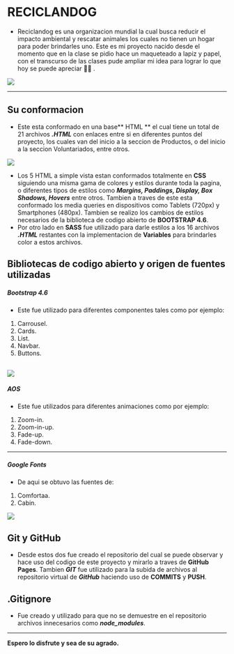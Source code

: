 # RECICLANDOG

- Reciclandog es una organizacion mundial la cual busca reducir el impacto ambiental y rescatar animales los cuales no tienen un hogar para poder  brindarles uno. Este es mi proyecto nacido desde el momento que en la clase se pidio hace un maqueteado a lapiz y papel, con el transcurso de las clases pude ampliar mi idea para lograr lo que hoy se puede apreciar 🐾💙 . 


![](https://joaquinfedericogonzalez.github.io/Reciclandog/img/perros.jpg)

------------



## Su conformacion 

- Este esta conformado en una base** HTML ** el cual tiene un total de 21 archivos ***.HTML*** con enlaces entre si en diferentes puntos del proyecto, los cuales van del inicio a la seccion de Productos, o del inicio a la seccion Voluntariados, entre otros.


![](https://scontent.xx.fbcdn.net/v/t1.15752-0/p206x206/201997928_2923312227917640_70613315193606405_n.png?_nc_cat=105&ccb=1-3&_nc_sid=aee45a&_nc_eui2=AeEPICXtBp5Yy5hTwQ9QNzENed2ci52gcYJ53ZyLnaBxgmBQfmi1FTxaJ-hiujhSPQGw6Nbp5dh6issOiBOROkK0&_nc_ohc=wsSCB5xWEbMAX9G82As&_nc_ad=z-m&_nc_cid=0&_nc_ht=scontent.xx&tp=30&oh=7f0048b59e4188908313675a470ddde8&oe=60DA984D)

- Los 5 HTML a simple vista estan conformados totalmente en **CSS** siguiendo una misma gama de colores y estilos durante toda la pagina, o diferentes tipos de estilos como ***Margins, Paddings, Display, Box Shadows, Hovers*** entre otros. Tambien a traves de este esta conformado los media queries en dispositivos como Tablets (720px) y Smartphones (480px).
Tambien se realizo los cambios de estilos necesarios de la biblioteca de codigo abierto de **BOOTSTRAP 4.6**.
- Por otro lado en **SASS** fue utilizado para darle estilos a los 16 archivos ***.HTML***  restantes con la implementacion de **Variables** para brindarles color a estos archivos.

## Bibliotecas de codigo abierto y origen de fuentes utilizadas
##### Bootstrap 4.6
- Este fue utilizado para diferentes componentes tales como por ejemplo: 
1. Carrousel.
2.  Cards.
3.  List.
4. Navbar.
5. Buttons.

![](https://scontent.xx.fbcdn.net/v/t1.15752-0/s640x640/205899972_1167200827129131_2479290053380206154_n.png?_nc_cat=107&ccb=1-3&_nc_sid=aee45a&_nc_eui2=AeFM46VTsTq7ByQQEKC7uQU4XsRftz8cZgBexF-3PxxmAPqv5_QP9SnBi9J89GZSeNirfpNjDDGefQG1YlGaUzPV&_nc_ohc=VuQc70t3J30AX9E2L8V&_nc_ad=z-m&_nc_cid=0&_nc_ht=scontent.xx&tp=30&oh=4a95a152f31ce69a0d4e2c2083016ec1&oe=60DAAC30)
------------


##### AOS
- Este fue utilizados para diferentes animaciones como por ejemplo:
1. Zoom-in.
2. Zoom-in-up.
3. Fade-up.
4. Fade-down.

------------

##### Google Fonts
- De aqui se obtuvo las fuentes de:
1. Comfortaa.
2. Cabin.

![](https://scontent.xx.fbcdn.net/v/t1.15752-0/p206x206/206218739_535116540850182_5621235264932096672_n.png?_nc_cat=101&ccb=1-3&_nc_sid=aee45a&_nc_eui2=AeGC9DO3MZOOfheq40-0ijDj5NjBBc14Y0Hk2MEFzXhjQRpp5s0JO32fE1gH04-BBkxEEsXUmUXNzlCRB_z88_ko&_nc_ohc=QecgNZHdjtgAX-HGd1_&_nc_ad=z-m&_nc_cid=0&_nc_ht=scontent.xx&tp=30&oh=9576bde86181c5ec0470acaf31872d36&oe=60D9A49E)

## Git y GitHub
- Desde estos dos fue creado el repositorio del cual se puede observar y hace uso del codigo de este proyecto y mirarlo a traves de **GitHub Pages**. Tambien ***GIT***  fue utilizado para la subida de archivos al repositorio virtual de ***GitHub*** haciendo uso de **COMMITS** y **PUSH**.

## .Gitignore
- Fue creado y utilizado para que no se demuestre en el repositorio archivos innecesarios como ***node_modules***.

------------


**Espero lo disfrute y sea de su agrado.**